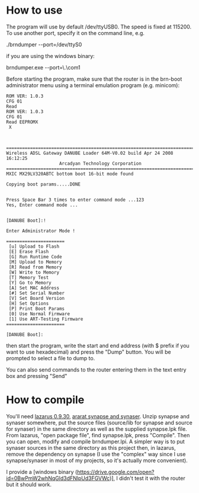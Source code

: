 # How to use #

The program will use by default /dev/ttyUSB0.
The speed is fixed at 115200.
To use another port, specify it on the command line, e.g.

./brndumper --port=/dev/ttyS0

if you are using the windows binary:

brndumper.exe --port=\\.\com1

Before starting the program, make sure that the router is in the brn-boot administrator menu using a terminal emulation program (e.g. minicom):

```
ROM VER: 1.0.3
CFG 01
Read
ROM VER: 1.0.3
CFG 01
Read EEPROMX
 X



=======================================================================
Wireless ADSL Gateway DANUBE Loader 64M-V0.02 build Apr 24 2008 16:12:25
                    Arcadyan Technology Corporation
=======================================================================
MXIC MX29LV320ABTC bottom boot 16-bit mode found

Copying boot params.....DONE


Press Space Bar 3 times to enter command mode ...123
Yes, Enter command mode ...


[DANUBE Boot]:!

Enter Administrator Mode !

======================
 [u] Upload to Flash  
 [E] Erase Flash      
 [G] Run Runtime Code 
 [M] Upload to Memory 
 [R] Read from Memory 
 [W] Write to Memory  
 [T] Memory Test      
 [Y] Go to Memory     
 [A] Set MAC Address 
 [#] Set Serial Number 
 [V] Set Board Version 
 [H] Set Options 
 [P] Print Boot Params 
 [0] Use Normal Firmware
 [1] Use ART-Testing Firmware
======================

[DANUBE Boot]:
```

then start the program, write the start and end address (with $ prefix if you want to use hexadecimal) and press the "Dump" button. You will be prompted to select a file to dump to.

You can also send commands to the router entering them in the text entry box and pressing "Send"

# How to compile #

You'll need [lazarus 0.9.30](http://lazarus.freepascal.org), [ararat synapse and synaser](http://www.ararat.cz/synapse/).
Unzip synapse and synaser somewhere, put the source files (source/lib for synapse and source for synaser) in the same directory as well as the supplied synapse.lpk file.
From lazarus, "open package file", find synapse.lpk, press "Compile".
Then you can open, modify and compile brndumper.lpi.
A simpler way is to put synaser sources in the same directory as this project then, in lazarus, remove the dependency on synapse (I use the "complex" way since I use synapse/synaser in most of my projects, so it's actually more convenient).

I provide a [windows binary (https://drive.google.com/open?id=0BwPmW2whNqGld3dFNlpUd3FGVWc)], I didn't test it with the router but it should work.
